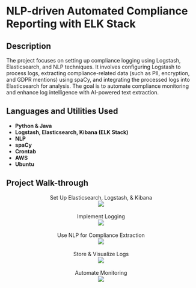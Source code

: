 <h1>NLP-driven Automated Compliance Reporting with ELK Stack</h1>


<h2>Description</h2>
The project focuses on setting up compliance logging using Logstash, Elasticsearch, and NLP techniques. It involves configuring Logstash to process logs, extracting compliance-related data (such as PII, encryption, and GDPR mentions) using spaCy, and integrating the processed logs into Elasticsearch for analysis. The goal is to automate compliance monitoring and enhance log intelligence with AI-powered text extraction. 
<br />


<h2>Languages and Utilities Used</h2>

- <b>Python & Java</b> 
- <b>Logstash, Elasticsearch, Kibana (ELK Stack)</b>
- <b>NLP</b>
- <b>spaCy</b>
- <b>Crontab</b>
- <b>AWS</b>
- <b>Ubuntu</b>

<h2>Project Walk-through</h2>

<p align="center">
Set Up Elasticsearch, Logstash, & Kibana <br />
<img src="https://i.imgur.com/WgIqyhr.jpeg" />
<br />
<br />
Implement Logging <br/>
<img src="https://i.imgur.com/VprhUak.jpeg" />
<br />
<br />
Use NLP for Compliance Extraction <br/>
<img src="https://i.imgur.com/4CHdTrz.png" />
<br />
<br />
Store & Visualize Logs <br/>
<img src="https://i.imgur.com/4YiOphJ.jpeg"/>
<br />
<br/>
Automate Monitoring <br/>
<img src="https://i.imgur.com/1JDTi9i.jpeg"/>
<br />

</p>


